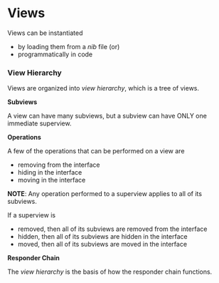 # Views

Views can be instantiated

* by loading them from a *nib* file (or)
* programmatically in code

### View Hierarchy

Views are organized into *view hierarchy*, which is a tree of views.

**Subviews**

A view can have many subviews, but a subview can have ONLY one immediate superview. 

**Operations**

A few of the operations that can be performed on a view are

* removing from the interface
* hiding in the interface
* moving in the interface

**NOTE**: Any operation performed to a superview applies to all of its subviews.

If a superview is 

* removed, then all of its subviews are removed from the interface
* hidden, then all of its subviews are hidden in the interface
* moved, then all of its subviews are moved in the interface

**Responder Chain**

The *view hierarchy* is the basis of how the responder chain functions. 

